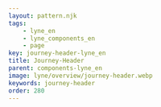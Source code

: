 ```yaml
---
layout: pattern.njk
tags: 
    - lyne_en
    - lyne_components_en
    - page
key: journey-header-lyne_en
title: Journey-Header
parent: components-lyne_en
image: lyne/overview/journey-header.webp
keywords: journey-header
order: 280
---
```

